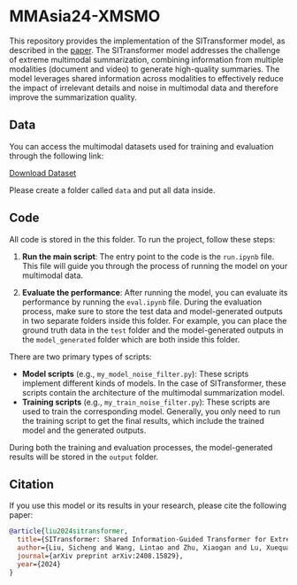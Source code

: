 # MMAsia24-XMSMO
This repository provides the implementation of the SITransformer model, as described in the [paper](https://arxiv.org/abs/2408.15829). The SITransformer model addresses the challenge of extreme multimodal summarization, combining information from multiple modalities (document and video) to generate high-quality summaries. The model leverages shared information across modalities to effectively reduce the impact of  irrelevant details and noise in multimodal data and therefore improve the summarization quality.

## Data

You can access the multimodal datasets used for training and evaluation through the following link:

[Download Dataset](https://drive.google.com/drive/folders/1jDs-uyZL8y70iZuC08IeROyXrfoUMgmU?usp=drive_link)

Please create a folder called `data` and put all data inside.

## Code

All code is stored in the this folder. To run the project, follow these steps:

1. **Run the main script**: The entry point to the code is the `run.ipynb` file. This file will guide you through the process of running the model on your multimodal data.

2. **Evaluate the performance**: After running the model, you can evaluate its performance by running the `eval.ipynb` file. During the evaluation process, make sure to store the test data and model-generated outputs in two separate folders inside this folder. For example, you can place the ground truth data in the `test` folder and the model-generated outputs in the `model_generated` folder which are both inside this folder.

There are two primary types of scripts:

- **Model scripts** (e.g., `my_model_noise_filter.py`): These scripts implement different kinds of models. In the case of SITransformer, these scripts contain the architecture of the multimodal summarization model.
- **Training scripts** (e.g., `my_train_noise_filter.py`): These scripts are used to train the corresponding model. Generally, you only need to run the training script to get the final results, which include the trained model and the generated outputs.

During both the training and evaluation processes, the model-generated results will be stored in the `output` folder.

## Citation


If you use this model or its results in your research, please cite the following paper:
```bibtex
@article{liu2024sitransformer,
  title={SITransformer: Shared Information-Guided Transformer for Extreme Multimodal Summarization},
  author={Liu, Sicheng and Wang, Lintao and Zhu, Xiaogan and Lu, Xuequan and Wang, Zhiyong and Hu, Kun},
  journal={arXiv preprint arXiv:2408.15829},
  year={2024}
}
```

<!-- ## Code
All code is stored in the code folder. To run the code, run the 'run.ipynb' file. To evaluate the performance, run the 'eval.ipynb' file. During the evaluation process, the test data and the data generated by the model should be stored in two folders within the 'code' folder. (For example, you can put it in the 'test'and 'model_generated' folders)

There are two main files. On is model (e.g. my_model_noise_filter.py). These file are used to implement different kinds of models. The other is train (e.g. my_train_noise_filter.py). These file are used to train the corresponding model. Generally, we only need to run the train file to get final result.

During training, the model generated results will be stored in output folder (for both training and testing stages).

## Data
You are free to access the data through the [link](https://drive.google.com/drive/folders/1jDs-uyZL8y70iZuC08IeROyXrfoUMgmU?usp=drive_link) -->
